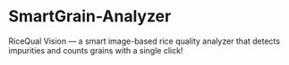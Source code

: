 # SmartGrain-Analyzer
RiceQual Vision — a smart image-based rice quality analyzer that detects impurities and counts grains with a single click!
